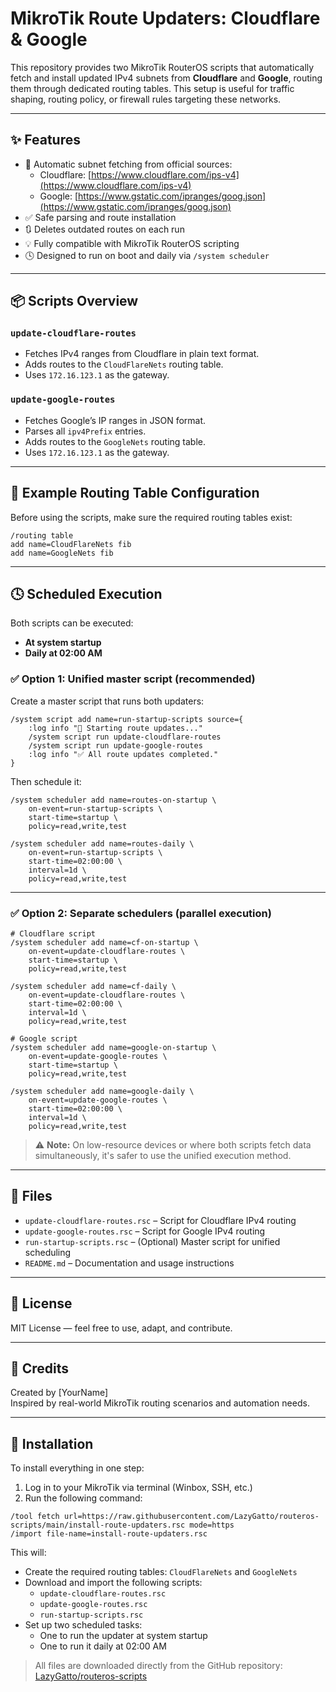 # MikroTik Route Updaters: Cloudflare & Google

This repository provides two MikroTik RouterOS scripts that automatically fetch and install updated IPv4 subnets from **Cloudflare** and **Google**, routing them through dedicated routing tables. This setup is useful for traffic shaping, routing policy, or firewall rules targeting these networks.

---

## ✨ Features

- 🔄 Automatic subnet fetching from official sources:
  - Cloudflare: [https://www.cloudflare.com/ips-v4](https://www.cloudflare.com/ips-v4)
  - Google: [https://www.gstatic.com/ipranges/goog.json](https://www.gstatic.com/ipranges/goog.json)
- ✅ Safe parsing and route installation
- 🔃 Deletes outdated routes on each run
- 💡 Fully compatible with MikroTik RouterOS scripting
- 🕓 Designed to run on boot and daily via `/system scheduler`

---

## 📦 Scripts Overview

### `update-cloudflare-routes`

- Fetches IPv4 ranges from Cloudflare in plain text format.
- Adds routes to the `CloudFlareNets` routing table.
- Uses `172.16.123.1` as the gateway.

### `update-google-routes`

- Fetches Google’s IP ranges in JSON format.
- Parses all `ipv4Prefix` entries.
- Adds routes to the `GoogleNets` routing table.
- Uses `172.16.123.1` as the gateway.

---

## 🧪 Example Routing Table Configuration

Before using the scripts, make sure the required routing tables exist:

```routeros
/routing table
add name=CloudFlareNets fib
add name=GoogleNets fib
```

---

## 🕓 Scheduled Execution

Both scripts can be executed:

- **At system startup**
- **Daily at 02:00 AM**

### ✅ Option 1: Unified master script (recommended)

Create a master script that runs both updaters:

```routeros
/system script add name=run-startup-scripts source={
    :log info "🔁 Starting route updates..."
    /system script run update-cloudflare-routes
    /system script run update-google-routes
    :log info "✅ All route updates completed."
}
```

Then schedule it:

```routeros
/system scheduler add name=routes-on-startup \
    on-event=run-startup-scripts \
    start-time=startup \
    policy=read,write,test

/system scheduler add name=routes-daily \
    on-event=run-startup-scripts \
    start-time=02:00:00 \
    interval=1d \
    policy=read,write,test
```

---

### ✅ Option 2: Separate schedulers (parallel execution)

```routeros
# Cloudflare script
/system scheduler add name=cf-on-startup \
    on-event=update-cloudflare-routes \
    start-time=startup \
    policy=read,write,test

/system scheduler add name=cf-daily \
    on-event=update-cloudflare-routes \
    start-time=02:00:00 \
    interval=1d \
    policy=read,write,test

# Google script
/system scheduler add name=google-on-startup \
    on-event=update-google-routes \
    start-time=startup \
    policy=read,write,test

/system scheduler add name=google-daily \
    on-event=update-google-routes \
    start-time=02:00:00 \
    interval=1d \
    policy=read,write,test
```

> ⚠️ **Note:** On low-resource devices or where both scripts fetch data simultaneously, it's safer to use the unified execution method.

---

## 📁 Files

- `update-cloudflare-routes.rsc` – Script for Cloudflare IPv4 routing
- `update-google-routes.rsc` – Script for Google IPv4 routing
- `run-startup-scripts.rsc` – (Optional) Master script for unified scheduling
- `README.md` – Documentation and usage instructions

---

## 📜 License

MIT License — feel free to use, adapt, and contribute.

---

## 🙌 Credits

Created by [YourName]  
Inspired by real-world MikroTik routing scenarios and automation needs.

---

## 🚀 Installation

To install everything in one step:

1. Log in to your MikroTik via terminal (Winbox, SSH, etc.)
2. Run the following command:

```routeros
/tool fetch url=https://raw.githubusercontent.com/LazyGatto/routeros-scripts/main/install-route-updaters.rsc mode=https
/import file-name=install-route-updaters.rsc
```

This will:

- Create the required routing tables: `CloudFlareNets` and `GoogleNets`
- Download and import the following scripts:
  - `update-cloudflare-routes.rsc`
  - `update-google-routes.rsc`
  - `run-startup-scripts.rsc`
- Set up two scheduled tasks:
  - One to run the updater at system startup
  - One to run it daily at 02:00 AM

> All files are downloaded directly from the GitHub repository: [LazyGatto/routeros-scripts](https://github.com/LazyGatto/routeros-scripts)

